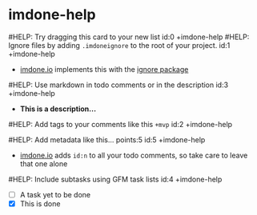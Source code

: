 imdone-help
====
#HELP: Try dragging this card to your new list id:0 +imdone-help
#HELP: Ignore files by adding `.imdoneignore` to the root of your project. id:1 +imdone-help
- [imdone.io](https://imdone.io) implements this with the [ignore package](https://www.npmjs.com/package/ignore)

#HELP: Use markdown in todo comments or in the description id:3 +imdone-help
- **This is a description...**

#HELP: Add tags to your comments like this `+mvp` id:2 +imdone-help

#HELP: Add metadata like this... points:5 id:5 +imdone-help
- [imdone.io](https://imdone.io) adds `id:n` to all your todo comments, so take care to leave that one alone

#HELP: Include subtasks using GFM task lists id:4 +imdone-help
- [ ] A task yet to be done
- [x] This is done
